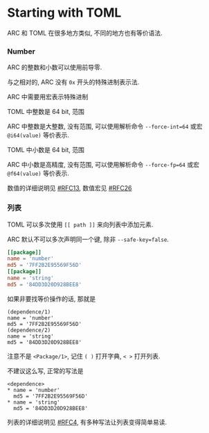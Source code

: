 Starting with TOML
==================

ARC 和 TOML 在很多地方类似, 不同的地方也有等价语法.

### Number

ARC 的整数和小数可以使用前导零.

与之相对的, ARC 没有 `0x` 开头的特殊进制表示法.

ARC 中需要用宏表示特殊进制

TOML 中整数是 64 bit, 范围

ARC 中整数是大整数, 没有范围, 可以使用解析命令 `--force-int=64` 或宏 `@i64(value)` 等价表示.

TOML 中小数是 64 bit, 范围

ARC 中小数是高精度, 没有范围, 可以使用解析命令 `--force-fp=64` 或宏 `@f64(value)` 等价表示.

数值的详细说明见 [#RFC13](), 数值宏见 [#RFC26]()

### 列表

TOML 可以多次使用 `[[ path ]]` 来向列表中添加元素.

ARC 默认不可以多次声明同一个键, 除非 `--safe-key=false`.

```toml
[[package]]
name = 'number'
md5 = '7FF2B2E95569F56D'
[[package]]
name = 'string'
md5 = '84DD3D20D928BEE8'
```

如果非要找等价操作的话, 那就是

```arc
(dependence/1)
name = 'number'
md5 = '7FF2B2E95569F56D'
(dependence/2)
name = 'string'
md5 = '84DD3D20D928BEE8'
```

注意不是 `<Package/1>`, 记住 `( )` 打开字典, `< >` 打开列表.

不建议这么写, 正常的写法是

```arc
<dependence>
* name = 'number'
  md5 = '7FF2B2E95569F56D'
* name = 'string'
  md5 = '84DD3D20D928BEE8'
```

列表的详细说明见 [#RFC4](), 有多种写法让列表变得简单易读.
